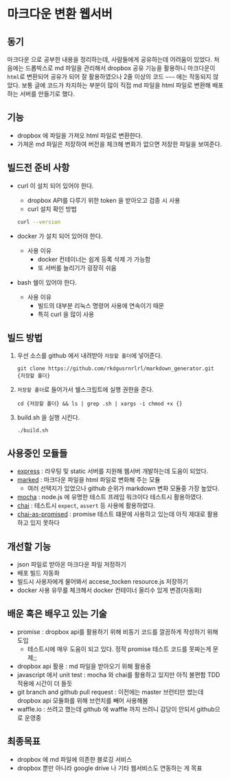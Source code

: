 # 마크다운 변환 웹서버 #

## 동기 ##
마크다운 으로 공부한 내용을 정리하는데, 사람들에게 공유하는데 어려움이 있었다.
처음에는 드롭박스로 md 파일을 관리해서 dropbox 공유 기능을 활용하니 마크다운이 `html`로 변환되어 공유가 되어 잘 활용하였으나
2줄 이상의 코드 `~~~` 에는 작동되지 않았다.
보통 글에 코드가 차지하는 부분이 많이 직접 md 파일을 html 파일로 변환해 배포하는 서버를 만들기로 했다.

## 기능 ##
- dropbox 에 파일을 가져오 html 파일로 변환한다.
- 가져온 md 파일은 저장하여 버전을 체크해 변화가 없으면 저장한 파일을 보여준다.

## 빌드전 준비 사항 ##
- curl 이 설치 되어 있어야 한다.
    - dropbox API를 다루기 위한 token 을 받아오고 검증 시 사용
    - curl 설치 확인 방법
    ```bash
    curl --version
    ```

- docker 가 설치 되어 있어야 한다.
    - 사용 이유
        - docker 컨테이너는 쉽게 등록 삭제 가 가능함
        - 또 서버를 늘리기가 굉장히 쉬움

- bash 쉘이 있어야 한다.
    - 사용 이유
        - 빌드의 대부분 리눅스 명령어 사용에 연속이기 때문
        - 특히 curl 을 많이 사용

## 빌드 방법 ##
1. 우선 소스를 github 에서 내려받아 `저장할 폴더`에 넣어준다.
    ```
    git clone https://github.com/rkdgusrnrlrl/markdown_generator.git {저장할 폴더}
    ```
2. `저장할 폴더`로 들어가서 쉘스크립트에 실행 권한을 준다.
    ```
    cd {저장할 폴더} && ls | grep .sh | xargs -i chmod +x {}
    ```
3. build.sh 을 실행 시킨다.
    ```
    ./build.sh
    ```

## 사용중인 모듈들 ##
- [express](https://www.npmjs.com/package/express) : 라우팅 및 static 서버를 지원해 웹서버 개발하는데 도움이 되었다.
- [marked](https://www.npmjs.com/package/marked) : 마크다운 파일을 html 파일로 변화해 주는 모듈
    - 여러 선택지가 있었으나 github 순위가 markdown 변화 모듈중 가장 높았다.
- [mocha](https://www.npmjs.com/package/mocha) : node.js 에 유명한 테스트 프레임 워크이다 테스트시 활용하였다.
- [chai](https://www.npmjs.com/package/chai) : 테스트시 `expect`, `assert` 등 사용에 활용하였다.
- [chai-as-promised](https://www.npmjs.com/package/chai-as-promised) : promise 테스트 떄문에 사용하고 있는데 아직 제대로 활용 하고 있지 못하다

## 개선할 기능 ##
- json 파일로 받아온 마크다운 파일 저정하기
- 배포 빌드 자동화
- 빌드시 사용자에게 물어봐서 accese_tocken resource.js 저장하기
- docker 사용 유무를 체크해서 docker 컨테이너 올리수 있게 변경(자동화)

## 배운 혹은 배우고 있는 기술 ##
- promise : dropbox api를 활용하기 위해 비동기 코드를 깔끔하게 작성하기 위해 도입
    - 테스트시에 매우 도움이 되고 있다. 정작 promise 테스트 코드를 못짜는게 문제;;
- dropbox api 활용 : md 파일을 받아오기 위해 활용중
- javascript 에서 unit test : mocha 와 chai를 활용하고 있지만 아직 불편함 TDD 적용에 시간이 더 들듯
- git branch and github pull request : 이전에는 master 브런티만 썼는데 dropbox api 모듈화를 위해 브런치를 빼어 사용해봄
- waffle.io : 쓰려고 했는데 github 에 waffle 까지 쓰려니 감당이 안되서 github으로 운영중

## 최종목표 ##
- dropbox 에 md 파일에 의존한 블로깅 서비스
- dropbox 뿐만 아니라 google drive 나 기타 웹서비스도 연동하는 게 목표

